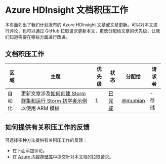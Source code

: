 <properties
   pageTitle="Azure HDInsight 文档积压工作 | Azure"
   description="查看和评价希望看到发布的 HDInsight 帮助文章"
   documentationCenter="na"
   services="hdinsight"
   authors="nitinme"
   manager="pablissima"
   editor="cgronlun"/>

<tags
	ms.service="hdinsight"
	ms.date="04/26/2016"
	wacn.date=""/>

# Azure HDInsight 文档积压工作

本页面列出了我们计划发布的 Azure HDInsight 文章或文章更新。可以对本文进行评论，也可以通过 GitHub 拉取请求更新本文，更改分配给文章的优先级，让我们知道需要在哪些方面进行改进。

## 文档积压工作

区域 |主题 | 优先级 | 状态 | 分配给 | 请求者 
------------- | ------------- | -------------- | -------------- | --------------- | --------------
自动化 | 更新文章涉及[如何创建 Storm 群集和运行 Storm 初学者示例](/documentation/articles/hdinsight-apache-storm-tutorial-get-started)以使用 ARM 模板 | 1 | [已完成](/documentation/articles/hdinsight-apache-storm-tutorial-get-started#create-a-storm-cluster) | [@mumian](https://github.com/mumian) | - 存储 | 文章介绍 WASB 和 Data Lake 存储选项 | 2 | 待执行 | [@mumian](https://github.com/mumian) | - 性能 | MapReduce 应用程序性能优化指南 | 1 | 待执行 | [@blackmist](https://github.com/blackmist) | - 开发 | 有关使用 Sqoop 的 Curl 和 Rest API 示例 | 2 | 待执行 | [@mumian](https://github.com/mumian) | Jon Kennerly |


## 如何提供有关积压工作的反馈
可选择多种方法提供有关积压工作的反馈：

* 在下面添加评论。
* 在 [Azure 内容存储库](https://github.com/Azure/azure-content/blob/master/articles/hdinsight/hdinsight-documentation-backlog.md)中提交针对本文档的拉取请求。

<!---HONumber=Mooncake_Quality_Review_1202_2016-->